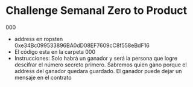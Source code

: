 # Challenge Semanal Zero to Product

000
  - address en ropsten 0xe34Bc099533896BA0dD08EF7609cC8f558eBdF16
  - El código esta en la carpeta 000
  - Instrucciones: Solo habrá un ganador y será la persona que logre descifrar el número secreto primero.
      Sabremos quien gano porque el address del ganador quedara guardado. 
      El ganador puede dejar un mensaje en el contrato

